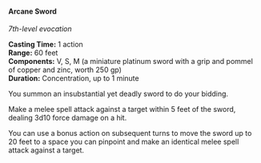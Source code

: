 #### Arcane Sword
<!-- markdownlint-disable link-image-reference-definitions -->
[_metadata_:spell_school]:- "evocation"
[_metadata_:spell_level]:- "7"
[_metadata_:casting_time_amount]:- "1"
[_metadata_:casting_time_unit]:- "action"
[_metadata_:ritual]:- "false"
[_metadata_:range]:- "60 feet"
[_metadata_:target]:- "1 target"
[_metadata_:components_verbal]:- "true"
[_metadata_:components_somatic]:- "true"
[_metadata_:components_material]:- "true"
[_metadata_:components_material_description]:- "a miniature platinum sword with a grip and pommel of copper and zinc, worth 250 gp"
[_metadata_:components_material_cost]:- "250 gp"
[_metadata_:concentration]:- "true"
[_metadata_:duration]:- "Up to 1 minute"
[_metadata_:damage_formula]:- "3d10"
[_metadata_:damage_type]:- "force"
[_metadata_:spell_origin]:- "a5e_srd"
[_metadata_:spell_original_name]:- "Arcane Sword"
<!-- markdownlint-disable-next-line no-emphasis-as-heading -->
_7th-level evocation_

**Casting Time:** 1 action \
**Range:** 60 feet \
**Components:** V, S, M (a miniature platinum sword with a grip and pommel of copper and zinc, worth 250 gp) \
**Duration:** Concentration, up to 1 minute

You summon an insubstantial yet deadly sword to do your bidding.

Make a melee spell attack against a target within 5 feet of the sword, dealing 3d10 force damage on a hit.

You can use a bonus action on subsequent turns to move the sword up to 20 feet to a space you can pinpoint and make an identical melee spell attack against a target.
